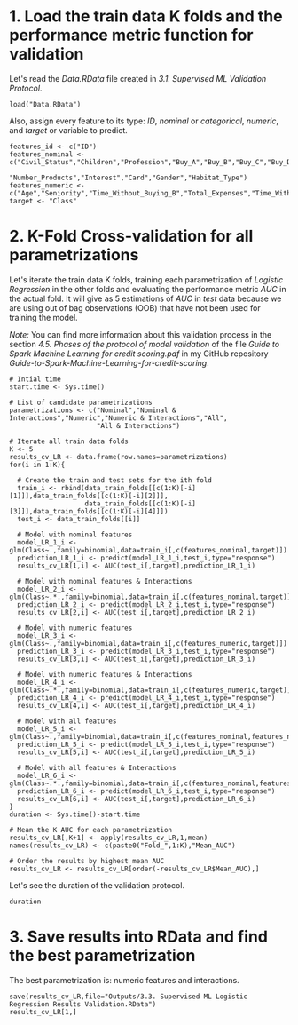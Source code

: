 # 1. Load the train data K folds and the performance metric function for validation

Let's read the *Data.RData* file created in *3.1. Supervised ML Validation Protocol*.
```{r}
load("Data.RData")
```

Also, assign every feature to its type: *ID*, *nominal* or *categorical*, *numeric*, and *target* or variable to predict.
```{r}
features_id <- c("ID")
features_nominal <- c("Civil_Status","Children","Profession","Buy_A","Buy_B","Buy_C","Buy_D","Buy_E",
                      "Number_Products","Interest","Card","Gender","Habitat_Type")
features_numeric <- c("Age","Seniority","Time_Without_Buying_B","Total_Expenses","Time_Without_Buying")
target <- "Class"
```

# 2. K-Fold Cross-validation for all parametrizations

Let's iterate the train data K folds, training each parametrization of *Logistic Regression* in the other folds and evaluating the performance metric *AUC* in the actual fold. It will give as 5 estimations of *AUC* in *test* data because we are using out of bag observations (OOB) that have not been used for training the model.

*Note:* You can find more information about this validation process in the section *4.5. Phases of the protocol of model validation* of the file *Guide to Spark Machine Learning for credit scoring.pdf* in my GitHub repository *Guide-to-Spark-Machine-Learning-for-credit-scoring*.

```{r}
# Intial time
start.time <- Sys.time()

# List of candidate parametrizations
parametrizations <- c("Nominal","Nominal & Interactions","Numeric","Numeric & Interactions","All",
                      "All & Interactions")

# Iterate all train data folds
K <- 5
results_cv_LR <- data.frame(row.names=parametrizations)
for(i in 1:K){
  
  # Create the train and test sets for the ith fold
  train_i <- rbind(data_train_folds[[c(1:K)[-i][1]]],data_train_folds[[c(1:K)[-i][2]]],
                   data_train_folds[[c(1:K)[-i][3]]],data_train_folds[[c(1:K)[-i][4]]])
  test_i <- data_train_folds[[i]]
  
  # Model with nominal features
  model_LR_1_i <- glm(Class~.,family=binomial,data=train_i[,c(features_nominal,target)])
  prediction_LR_1_i <- predict(model_LR_1_i,test_i,type="response")
  results_cv_LR[1,i] <- AUC(test_i[,target],prediction_LR_1_i)
  
  # Model with nominal features & Interactions
  model_LR_2_i <- glm(Class~.*.,family=binomial,data=train_i[,c(features_nominal,target)])
  prediction_LR_2_i <- predict(model_LR_2_i,test_i,type="response")
  results_cv_LR[2,i] <- AUC(test_i[,target],prediction_LR_2_i)
  
  # Model with numeric features
  model_LR_3_i <- glm(Class~.,family=binomial,data=train_i[,c(features_numeric,target)])
  prediction_LR_3_i <- predict(model_LR_3_i,test_i,type="response")
  results_cv_LR[3,i] <- AUC(test_i[,target],prediction_LR_3_i)
  
  # Model with numeric features & Interactions
  model_LR_4_i <- glm(Class~.*.,family=binomial,data=train_i[,c(features_numeric,target)])
  prediction_LR_4_i <- predict(model_LR_4_i,test_i,type="response")
  results_cv_LR[4,i] <- AUC(test_i[,target],prediction_LR_4_i)
  
  # Model with all features
  model_LR_5_i <- glm(Class~.,family=binomial,data=train_i[,c(features_nominal,features_numeric,target)])
  prediction_LR_5_i <- predict(model_LR_5_i,test_i,type="response")
  results_cv_LR[5,i] <- AUC(test_i[,target],prediction_LR_5_i)
  
  # Model with all features & Interactions
  model_LR_6_i <- glm(Class~.*.,family=binomial,data=train_i[,c(features_nominal,features_numeric,target)])
  prediction_LR_6_i <- predict(model_LR_6_i,test_i,type="response")
  results_cv_LR[6,i] <- AUC(test_i[,target],prediction_LR_6_i)
}
duration <- Sys.time()-start.time

# Mean the K AUC for each parametrization
results_cv_LR[,K+1] <- apply(results_cv_LR,1,mean)
names(results_cv_LR) <- c(paste0("Fold_",1:K),"Mean_AUC")

# Order the results by highest mean AUC
results_cv_LR <- results_cv_LR[order(-results_cv_LR$Mean_AUC),]
```

Let's see the duration of the validation protocol.
```{r}
duration
```

# 3. Save results into RData and find the best parametrization

The best parametrization is: numeric features and interactions.
```{r}
save(results_cv_LR,file="Outputs/3.3. Supervised ML Logistic Regression Results Validation.RData")
results_cv_LR[1,]
```